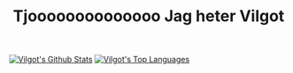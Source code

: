 <h1 align="center">Tjoooooooooooooo Jag heter Vilgot</h1>

<!-- [![React Badge](https://img.shields.io/badge/-React-61DBFB?style=for-the-badge&labelColor=black&logo=react&logoColor=61DBFB)](#)  [![Javascript Badge](https://img.shields.io/badge/-Javascript-F0DB4F?style=for-the-badge&labelColor=black&logo=javascript&logoColor=F0DB4F)](#) [![Typescript Badge](https://img.shields.io/badge/-Typescript-007acc?style=for-the-badge&labelColor=black&logo=typescript&logoColor=007acc)](#) [![Nodejs Badge](https://img.shields.io/badge/-Nodejs-3C873A?style=for-the-badge&labelColor=black&logo=node.js&logoColor=3C873A)](#) [![GraphQL Badge](https://img.shields.io/badge/-GraphQl-e535ab?style=for-the-badge&labelColor=black&logo=node.js&logoColor=e535ab)](#) -->
<br/>

  <br/>
    <a href="https://github.com/vilgot"><img alt="Vilgot's Github Stats" src="https://github-readme-stats.vercel.app/api?username=vilgot&show_icons=true&count_private=true&theme=react&hide_border=true&bg_color=0D1117" /></a>
  <a href="https://github.com/vilgot"><img alt="Vilgot's Top Languages" src="https://github-readme-stats.vercel.app/api/top-langs/?username=vilgot&langs_count=8&count_private=true&layout=compact&theme=react&hide_border=true&bg_color=0D1117" /></a>
  <br/>
<br/>
<!--
<p align="center">
    <a href="https://github.com/SubhamRaoniar28/github-readme-streak-stats">
        <img title="🔥 Get streak stats for your profile at git.io/streak-stats" alt="Vilgot's streak" src="https://github-readme-streak-stats.herokuapp.com/?user=vilgot&theme=black-ice&hide_border=true&stroke=0000&background=060A0CD0"/>
    </a>
</p>-->

